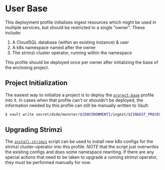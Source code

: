 # User Base
This deployment profile initializes ingest resources which might be used in multiple
services, but should be restricted to a single "owner". These include:
1. A CloudSQL database (within an existing instance) & user
2. A k8s namespace named after the owner
3. The strimzi cluster operator, running within the namespace

This profile should be deployed once per owner after initializing the base of the
enclosing project.

## Project Initialization
The easiest way to initialize a project is to deploy the [`project-base`](../project-base/README.md)
profile into it. In cases when that profile can't or shouldn't be deployed, the
information needed by this profile can still be manually written to Vault:
```bash
$ vault write secret/dsde/monster/${ENVIRONMENT}/ingest/${INGEST_PROJECT}/cloudsql/instance name=${DB_NAME}
```

## Upgrading Strimzi
The [`install-strimzi`](../../scripts/install-strimzi) script can be used to install
new k8s configs for the strimzi cluster-operator into this profile. _NOTE_ that the script just overwrites
the existing configs and does some namespace rewriting. If there are any special actions that need to be
taken to upgrade a running strimzi operator, they must be performed manually for now.
